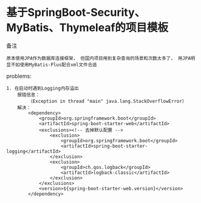 # 基于SpringBoot-Security、MyBatis、Thymeleaf的项目模板

备注
    
    原本使用JPA作为数据库连接框架， 但国内项目用到复杂查询的场景和次数太多了， 用JPA明显不如使用MyBatis-Plus配合xml文件合适
    
problems:

    1. 在启动时遇到Logging内存溢出
        报错信息：
            （Exception in thread "main" java.lang.StackOverflowError）
        解决：
            <dependency>
                <groupId>org.springframework.boot</groupId>
                <artifactId>spring-boot-starter-web</artifactId>
                <exclusions><!-- 去掉默认配置 -->
                    <exclusion>
                        <groupId>org.springframework.boot</groupId>
                        <artifactId>spring-boot-starter-logging</artifactId>
                    </exclusion>
                    <exclusion>
                        <groupId>ch.qos.logback</groupId>
                        <artifactId>logback-classic</artifactId>
                    </exclusion>
                </exclusions>
                <version>${spring-boot-starter-web.version}</version>
            </dependency>



